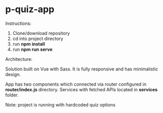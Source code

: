 # p-quiz-app

Instructions: 

1. Clone/download repository
2. cd into project directory
3. run **npm install**
4. run **npm run serve**


Architecture:

Solution built on Vue with Sass. It is fully responsive and has minimalistic design.

App has two components which connected via router configured in **router/index.js** directory. Services with fetched APIs located in **services** folder.


Note: project is running with hardcoded quiz options
